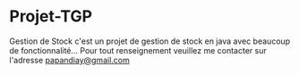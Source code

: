 # Projet-TGP
Gestion de Stock
c'est un projet de gestion de stock en java avec beaucoup de fonctionnalité...
Pour tout renseignement veuillez me contacter sur l'adresse papandiay@gmail.com
